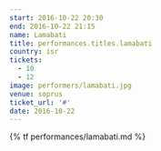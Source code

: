 ```yaml
---
start: 2016-10-22 20:30
end: 2016-10-22 21:15
name: Lamabati
title: performances.titles.lamabati
country: isr
tickets:
  - 10
  - 12
image: performers/lamabati.jpg
venue: soprus
ticket_url: '#'
date: 2016-10-22
---
```


{% tf performances/lamabati.md %}
